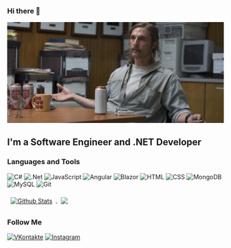 ### Hi there 👋

<p align="center">
  <img name = "header" src="img/Mak.jpg">
</p>


## I'm a Software Engineer and .NET Developer

### Languages and Tools

![C#](https://img.shields.io/badge/-C_%23-2A9BD7?style=for-the-badge&logo=Sharp&logoColor=000000)
![.Net](https://img.shields.io/badge/-.Net-2A9BD7?style=for-the-badge&logo=.NET&logoColor=000000)
![JavaScript](https://img.shields.io/badge/-JavaScript-2A9BD7?style=for-the-badge&logo=JavaScript&logoColor=000000)
![Angular](https://img.shields.io/badge/-Angular-2A9BD7?style=for-the-badge&logo=Angular&logoColor=000000)
![Blazor](https://img.shields.io/badge/-Blazor-2A9BD7?style=for-the-badge&logo=Blazor&logoColor=000000)
![HTML](https://img.shields.io/badge/-HTML-2A9BD7?style=for-the-badge&logo=HTML5&logoColor=000000)
![CSS](https://img.shields.io/badge/-CSS-2A9BD7?style=for-the-badge&logo=CSS&logoColor=000000)
![MongoDB](https://img.shields.io/badge/-MongoDB-2A9BD7?style=for-the-badge&logo=MongoDB&logoColor=000000)
![MySQL](https://img.shields.io/badge/-MySQL-2A9BD7?style=for-the-badge&logo=MySQL&logoColor=000000)
![Git](https://img.shields.io/badge/-Git-2A9BD7?style=for-the-badge&logo=Git&logoColor=000000)

<a href="https://github.com/rmdeuce">
  <img align="center" style="margin:0.5rem" src="https://github-readme-stats.vercel.app/api?username=rmdeuce&show_icons=true&theme=tokyonight" alt="Github Stats" />
</a>

<a href="https://github.com/rmdeuce">
  <img align="center" style="margin:0.5rem" src="https://github-readme-stats.vercel.app/api/top-langs/?username=rmdeuce&theme=gotham" />
</a>

### Follow Me
[![VKontakte](https://img.shields.io/badge/-VKontakte-2A9BD7?style=for-the-badge&logo=VK&logoColor=000000)](https://vk.com/rmdeuce)
[![Instagram](https://img.shields.io/badge/-Instagram-2A9BD7?style=for-the-badge&logo=Instagram&logoColor=000000)](https://www.instagram.com/rmdeuce)





